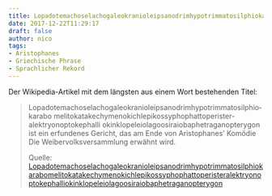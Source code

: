 ```yaml
---
title: Lopadotemachoselachogaleokranioleipsanodrimhypotrimmatosilphiokarabomelitokatakechymenokichlepikossyphophattoperisteralektryonoptokephalliokinklopeleiolagoosiraiobaphetraganopterygon
date: 2017-12-22T11:29:17
draft: false
author: nico
tags: 
- Aristophanes
- Griechische Phrase
- Sprachlicher Rekord
---
```


Der Wikipedia-Artikel mit dem längsten aus einem Wort bestehenden Titel:

> Lopado­temacho­selacho­galeo­kranio­leipsano­drim­hypotrimmato­silphio­karabo­
> melito­katakechymeno­kichlepi­kossypho­phatto­perister­alektryon­opto­kephalli
> o­kinklo­peleio­lagoo­siraio­baphe­tragano­pterygon ist ein erfundenes
> Gericht, das am Ende von Aristophanes’ Komödie Die Weibervolksversammlung
> erwähnt wird.
>
> Quelle: [Lopadotemachoselachogaleokranioleipsanodrimhypotrimmatosilphiokarabomelitokatakechymenokichlepikossyphophattoperisteralektryonoptokephalliokinklopeleiolagoosiraiobaphetraganopterygon](https://de.wikipedia.org/wiki/Lopadotemachoselachogaleokranioleipsanodrimhypotrimmatosilphiokarabomelitokatakechymenokichlepikossyphophattoperisteralektryonoptokephalliokinklopeleiolagoosiraiobaphetraganopterygon)

